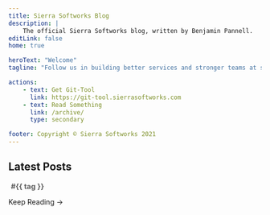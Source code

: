 ```yaml
---
title: Sierra Softworks Blog
description: |
    The official Sierra Softworks blog, written by Benjamin Pannell.
editLink: false
home: true

heroText: "Welcome"
tagline: "Follow us in building better services and stronger teams at scale."

actions:
    - text: Get Git-Tool
      link: https://git-tool.sierrasoftworks.com
    - text: Read Something
      link: /archive/
      type: secondary

footer: Copyright © Sierra Softworks 2021
---
```



<div class="" v-if="latestPosts">

## Latest Posts

<div class="latest-post" v-for="post in latestPosts">
    <div class="latest-post__excerpt" v-html="post.excerpt"></div>
    <div class="latest-post__metadata">
        <DateTime class="latest-post__date" :time="post.frontmatter.date" format="YYYY-MM-DD" />
        <span class="tag" v-for="tag in (post.frontmatter?.tags || [])">#{{ tag }}</span>
    </div>


<a :href="post.path">Keep Reading &rarr;</a>
</div>
</div>

<script lang="ts">
import {defineComponent, ref, onMounted, onUpdated} from 'vue'
import {useRouter} from "vue-router"
import {usePagesData} from '@vuepress/client'
import DateTime from "../../components/Date.vue"

export default defineComponent({
    components: {
        DateTime
    },
    setup() {
        const router = useRouter()
        const latestPosts = ref(null)

        onMounted(() => {
            Promise.all(Object.values(usePagesData().value).map(get => get()))
                .then(pages => {
                    const posts = pages
                        .filter(page => page.filePathRelative?.startsWith("posts/") && page.filePathRelative !== "posts/README.md")
                        .filter(page => !!page.excerpt);

                    posts.sort((a, b) => b.filePathRelative > a.filePathRelative ? 1 : -1)

                    latestPosts.value = posts.slice(0, 3)
                })
        })

        return {
            latestPosts
        }
    }
})
</script>

<style>
    .latest-post__excerpt h1 {
        font-size: 1.4rem;
    }

    .latest-post__metadata {

    }

    .latest-post__date {
        font-size: 0.9rem;
        opacity: 0.7;
    }

    .tag {
        font-size: 0.9rem;
        font-weight: bold;
        margin: 0 5px;
    }
</style>